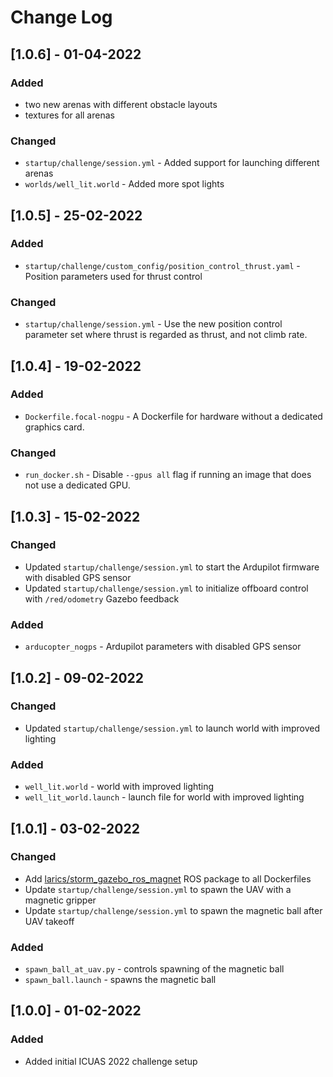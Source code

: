 
# Change Log

## [1.0.6] - 01-04-2022

### Added
- two new arenas with different obstacle layouts
- textures for all arenas

### Changed
- ```startup/challenge/session.yml``` - Added support for launching different arenas
- ```worlds/well_lit.world``` - Added more spot lights

## [1.0.5] - 25-02-2022

### Added
- ```startup/challenge/custom_config/position_control_thrust.yaml``` - Position parameters used for thrust control

### Changed
- ```startup/challenge/session.yml``` - Use the new position control parameter set where thrust is regarded as thrust, and not climb rate.

## [1.0.4] - 19-02-2022

### Added
- ```Dockerfile.focal-nogpu``` - A Dockerfile for hardware without a dedicated graphics card.

### Changed
- ```run_docker.sh``` - Disable ```--gpus all``` flag if running an image that does not use a dedicated GPU.

## [1.0.3] - 15-02-2022

### Changed
- Updated ```startup/challenge/session.yml``` to start the Ardupilot firmware with disabled GPS sensor
- Updated ```startup/challenge/session.yml``` to initialize offboard control with ```/red/odometry``` Gazebo feedback

### Added
- ```arducopter_nogps``` - Ardupilot parameters with disabled GPS sensor

## [1.0.2] - 09-02-2022

### Changed
- Updated ```startup/challenge/session.yml``` to launch world with improved lighting

### Added
- ```well_lit.world``` - world with improved lighting
- ```well_lit_world.launch``` - launch file for world with improved lighting

## [1.0.1] - 03-02-2022

### Changed
- Add [larics/storm_gazebo_ros_magnet](https://github.com/larics/storm_gazebo_ros_magnet.git) ROS package to all Dockerfiles
- Update ```startup/challenge/session.yml``` to spawn the UAV with a magnetic gripper
- Update ```startup/challenge/session.yml``` to spawn the magnetic ball after UAV takeoff

### Added
- ```spawn_ball_at_uav.py``` - controls spawning of the magnetic ball 
- ```spawn_ball.launch``` - spawns the magnetic ball

## [1.0.0] - 01-02-2022
 
### Added
   
- Added initial ICUAS 2022 challenge setup
